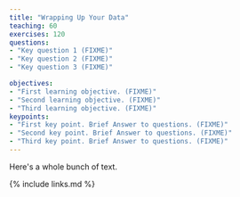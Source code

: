 ```yaml
---
title: "Wrapping Up Your Data"
teaching: 60
exercises: 120
questions:
- "Key question 1 (FIXME)"
- "Key question 2 (FIXME)"
- "Key question 3 (FIXME)"

objectives:
- "First learning objective. (FIXME)"
- "Second learning objective. (FIXME)"
- "Third learning objective. (FIXME)"
keypoints:
- "First key point. Brief Answer to questions. (FIXME)"
- "Second key point. Brief Answer to questions. (FIXME)"
- "Third key point. Brief Answer to questions. (FIXME)"
---
```

Here's a whole bunch of text.

{% include links.md %}


